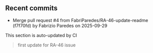 <!--ACTIVITY:START-->
## Recent commits
- Merge pull request #4 from FabriParedes/RA-46-update-readme (f7f70fd) by Fabrizio Paredes on 2025-09-29
<!--ACTIVITY:END-->
This section is auto-updated by CI
>first update for RA-46 issue
